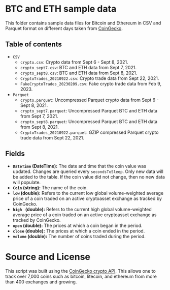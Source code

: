 # BTC and ETH sample data

This folder contains sample data files for Bitcoin and Ethereum in CSV and Parquet format on different days taken from [CoinGecko](https://www.coingecko.com/).

## Table of contents

- `CSV`
  - `crypto.csv`: Crypto data from Sept 6 - Sept 8, 2021.
  - `crypto_sept7.csv`: BTC and ETH data from Sept 7, 2021.
  - `crypto_sept8.csv`: BTC and ETH data from Sept 8, 2021.
  - `CryptoTrades_20210922.csv`: Crypto trade data from Sept 22, 2021.
  - `FakeCryptoTrades_20230209.csv`: Fake crypto trade data from Feb 9, 2023.
- `Parquet`
  - `crypto.parquet`: Uncompressed Parquet crypto data from Sept 6 - Sept 8, 2021.
  - `crypto_sept7.parquet`: Uncompressed Parquet BTC and ETH data from Sept 7, 2021.
  - `crypto_sept8.parquet`: Uncompressed Parquet BTC and ETH data from Sept 8, 2021.
  - `CryptoTrades_20210922.parquet`: GZIP compressed Parquet crypto trade data from Sept 22, 2021.

## Fields

  - **`DateTime` (DateTime):** The date and time that the coin value was updated.  Changes are queried every `secondsToSleep`.  Only new data will be added to the table.  If the coin value did not change, then no new data will populate.
- **`Coin` (string):** The name of the coin.
- **`low` (double):** Refers to the current low global volume-weighted average price of a coin traded on an active cryptoasset exchange as tracked by CoinGecko.
- **`high ` (double):** Refers to the current high global volume-weighted average price of a coin traded on an active cryptoasset exchange as tracked by CoinGecko.
- **`open` (double):** The prices at which a coin began in the period.
- **`close` (double):** The prices at which a coin ended in the period.
- **`volume` (double):** The number of coins traded during the period.


# Source and License

This script was built using the [CoinGecko crypto API](https://www.coingecko.com/).  This allows one to track over 7,000 coins such as bitcoin, litecoin, and ethereum from more than 400 exchanges and growing.
